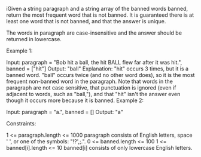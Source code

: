 iGiven a string paragraph and a string array of the banned words banned, return the most frequent word that is not banned. It is guaranteed there is at least one word that is not banned, and that the answer is unique.

The words in paragraph are case-insensitive and the answer should be returned in lowercase.

 

Example 1:

Input: paragraph = "Bob hit a ball, the hit BALL flew far after it was hit.", banned = ["hit"]
Output: "ball"
Explanation: 
"hit" occurs 3 times, but it is a banned word.
"ball" occurs twice (and no other word does), so it is the most frequent non-banned word in the paragraph. 
Note that words in the paragraph are not case sensitive,
that punctuation is ignored (even if adjacent to words, such as "ball,"), 
and that "hit" isn't the answer even though it occurs more because it is banned.
Example 2:

Input: paragraph = "a.", banned = []
Output: "a"
 

Constraints:

1 <= paragraph.length <= 1000
paragraph consists of English letters, space ' ', or one of the symbols: "!?',;.".
0 <= banned.length <= 100
1 <= banned[i].length <= 10
banned[i] consists of only lowercase English letters.
